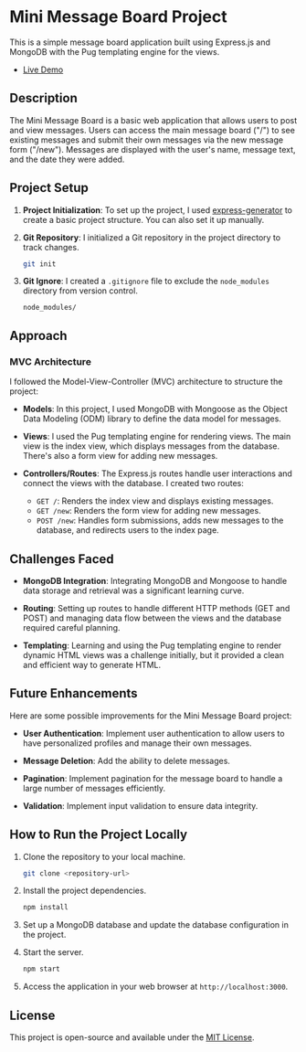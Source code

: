 # Mini Message Board Project

This is a simple message board application built using Express.js and MongoDB with the Pug templating engine for the views.

- [Live Demo](#)

## Description

The Mini Message Board is a basic web application that allows users to post and view messages. Users can access the main message board ("/") to see existing messages and submit their own messages via the new message form ("/new"). Messages are displayed with the user's name, message text, and the date they were added.

## Project Setup

1. **Project Initialization**: To set up the project, I used [express-generator](https://expressjs.com/en/starter/generator.html) to create a basic project structure. You can also set it up manually.

2. **Git Repository**: I initialized a Git repository in the project directory to track changes.

   ```bash
   git init
   ```

3. **Git Ignore**: I created a `.gitignore` file to exclude the `node_modules` directory from version control.

   ```
   node_modules/
   ```

## Approach

### MVC Architecture

I followed the Model-View-Controller (MVC) architecture to structure the project:

- **Models**: In this project, I used MongoDB with Mongoose as the Object Data Modeling (ODM) library to define the data model for messages.

- **Views**: I used the Pug templating engine for rendering views. The main view is the index view, which displays messages from the database. There's also a form view for adding new messages.

- **Controllers/Routes**: The Express.js routes handle user interactions and connect the views with the database. I created two routes:
  - `GET /`: Renders the index view and displays existing messages.
  - `GET /new`: Renders the form view for adding new messages.
  - `POST /new`: Handles form submissions, adds new messages to the database, and redirects users to the index page.

## Challenges Faced

- **MongoDB Integration**: Integrating MongoDB and Mongoose to handle data storage and retrieval was a significant learning curve.

- **Routing**: Setting up routes to handle different HTTP methods (GET and POST) and managing data flow between the views and the database required careful planning.

- **Templating**: Learning and using the Pug templating engine to render dynamic HTML views was a challenge initially, but it provided a clean and efficient way to generate HTML.

## Future Enhancements

Here are some possible improvements for the Mini Message Board project:

- **User Authentication**: Implement user authentication to allow users to have personalized profiles and manage their own messages.

- **Message Deletion**: Add the ability to delete messages.

- **Pagination**: Implement pagination for the message board to handle a large number of messages efficiently.

- **Validation**: Implement input validation to ensure data integrity.

## How to Run the Project Locally

1. Clone the repository to your local machine.

   ```bash
   git clone <repository-url>
   ```

2. Install the project dependencies.

   ```bash
   npm install
   ```

3. Set up a MongoDB database and update the database configuration in the project.

4. Start the server.

   ```bash
   npm start
   ```

5. Access the application in your web browser at `http://localhost:3000`.

## License

This project is open-source and available under the [MIT License](LICENSE).